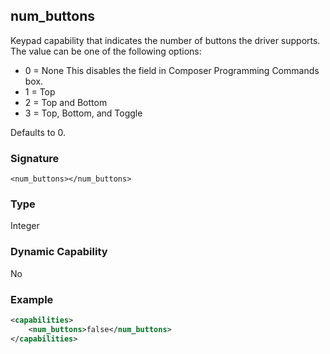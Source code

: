 ## num\_buttons

Keypad capability that indicates the number of buttons the driver supports.  The value can be one of the following options: 

- 0 = None This disables the field in Composer Programming Commands box.
- 1 = Top
- 2 = Top and Bottom
- 3 = Top, Bottom, and Toggle

Defaults to 0.


### Signature

`<num_buttons></num_buttons>`


### Type

Integer


### Dynamic Capability

No


### Example

```xml
<capabilities>
    <num_buttons>false</num_buttons>
</capabilities>
```
